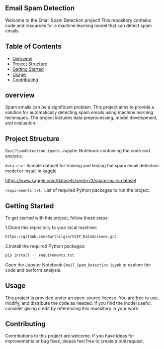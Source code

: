 ## Email Spam Detection

Welcome to the Email Spam Detection project! 
This repository contains code and resources for a machine learning model that can detect spam emails.

## Table of Contents

- [Overview](#Overview)
- [Project Structure](#ProjectStructure)
- [Getting Started](#GettingStarted)
- [Usage](#Usage)
- [Contributing](#Contributing)

## overview

Spam emails can be a significant problem. This project aims to provide a solution for automatically detecting spam emails using machine learning techniques. 
The project includes data preprocessing, model development, and evaluation.

## Project Structure


```EmailSpamDetection.ipynb:```  Jupyter Notebook containing the code and analysis.

```data.csv:```  Sample dataset for training and testing the spam email detection model or install in kaggle

https://www.kaggle.com/datasets/venky73/spam-mails-dataset

```requirements.txt:```  List of required Python packages to run the project.


## Getting Started

To get started with this project, follow these steps:

1.Clone this repository to your local machine:

```bash
https://github.com/Aarthilgsn/CVIP_DataScience.git
```

2.Install the required Python packages:

```bash
pip install -r requirements.txt
```

Open the Jupyter Notebook ```Email_Spam_Detection.ipynb``` to explore the code and perform analysis.

## Usage

This project is provided under an open-source license. You are free to use, modify, and distribute the code as needed. If you find the model useful, consider giving credit by referencing this repository in your work.

## Contributing

Contributions to this project are welcome. If you have ideas for improvements or bug fixes, please feel free to create a pull request.



